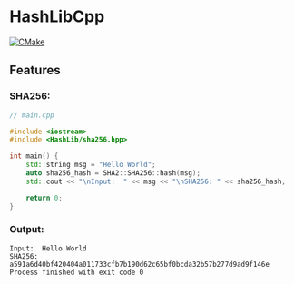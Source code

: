 # HashLibCpp
[![CMake](https://github.com/ADD1609/HashLibCpp/actions/workflows/cmake.yml/badge.svg)](https://github.com/ADD1609/HashLibCpp/actions/workflows/cmake.yml)

## Features
### SHA256:
```c++
// main.cpp

#include <iostream>
#include <HashLib/sha256.hpp>

int main() {
    std::string msg = "Hello World";
    auto sha256_hash = SHA2::SHA256::hash(msg);
    std::cout << "\nInput:  " << msg << "\nSHA256: " << sha256_hash;

    return 0;
}
```
### Output:
```commandline
Input:  Hello World
SHA256: a591a6d40bf420404a011733cfb7b190d62c65bf0bcda32b57b277d9ad9f146e
Process finished with exit code 0
```